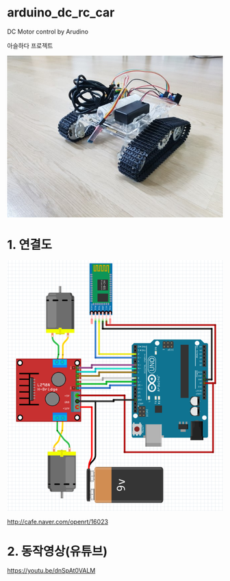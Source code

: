 # arduino_dc_rc_car

DC Motor control by Arudino

아슬하다 프로젝트

![](./20170116_221348.jpg)


# 1. 연결도
![img](./스크린샷,_2017-02-21_15-15-12.png)

http://cafe.naver.com/openrt/16023



# 2. 동작영상(유튜브)
<https://youtu.be/dnSpAt0VALM>
